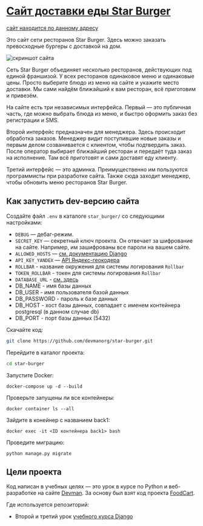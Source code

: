 # [Сайт доставки еды Star Burger](https://www.digitalhistorybook.ru/)
[сайт находится по данному адресу](https://www.digitalhistorybook.ru/)

Это сайт сети ресторанов Star Burger. Здесь можно заказать превосходные бургеры с доставкой на дом.

![скриншот сайта](https://dvmn.org/filer/canonical/1594651635/686/)


Сеть Star Burger объединяет несколько ресторанов, действующих под единой франшизой. У всех ресторанов одинаковое меню и одинаковые цены. Просто выберите блюдо из меню на сайте и укажите место доставки. Мы сами найдём ближайший к вам ресторан, всё приготовим и привезём.

На сайте есть три независимых интерфейса. Первый — это публичная часть, где можно выбрать блюда из меню, и быстро оформить заказ без регистрации и SMS.

Второй интерфейс предназначен для менеджера. Здесь происходит обработка заказов. Менеджер видит поступившие новые заказы и первым делом созванивается с клиентом, чтобы подтвердить заказ. После оператор выбирает ближайший ресторан и передаёт туда заказ на исполнение. Там всё приготовят и сами доставят еду клиенту.

Третий интерфейс — это админка. Преимущественно им пользуются программисты при разработке сайта. Также сюда заходит менеджер, чтобы обновить меню ресторанов Star Burger.

## Как запустить dev-версию сайта
Cоздайте файл `.env` в каталоге `star_burger/` со следующими настройками:

- `DEBUG` — дебаг-режим.
- `SECRET_KEY` — секретный ключ проекта. Он отвечает за шифрование на сайте. Например, им зашифрованы все пароли на вашем сайте.
- `ALLOWED_HOSTS` — [см. документацию Django](https://docs.djangoproject.com/en/3.1/ref/settings/#allowed-hosts)
- `API_KEY_YANDEX` — [API Яндекс-геокодера](https://developer.tech.yandex.ru/services/)
- `ROLLBAR` - название окружения для системы логирования `Rollbar`
- `TOKEN_ROLLBAR` - токен для системы логирования `Rollbar`
- `DATABASE_URL` - [см. здесь](https://github.com/jazzband/dj-database-url)
- DB_NAME - имя базы данных
- DB_USER - имя пользователя базой данных
- DB_PASSWORD - пароль к базе данных
- DB_HOST - хост базы данных, совпадает с именем контейнера postgresql (в данном случае db)
- DB_PORT - порт базы данных (5432)


Скачайте код:
```sh
git clone https://github.com/devmanorg/star-burger.git
```

Перейдите в каталог проекта:
```sh
cd star-burger
```

Запустите Docker:
```
docker-compose up -d --build
```

Проверьте запущены ли все контейнеры:
```
docker container ls --all
```

Зайдите в конейнер с названием back1:
```
docker exec -it <ID контейнера back1> bash
```

Проведите миграцию:
```
python manage.py migrate
```

## Цели проекта

Код написан в учебных целях — это урок в курсе по Python и веб-разработке на сайте [Devman](https://dvmn.org). За основу был взят код проекта [FoodCart](https://github.com/Saibharath79/FoodCart).

Где используется репозиторий:

- Второй и третий урок [учебного курса Django](https://dvmn.org/modules/django/)
